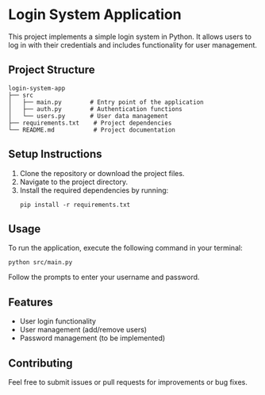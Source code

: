 # Login System Application

This project implements a simple login system in Python. It allows users to log in with their credentials and includes functionality for user management.

## Project Structure

```
login-system-app
├── src
│   ├── main.py        # Entry point of the application
│   ├── auth.py        # Authentication functions
│   └── users.py       # User data management
├── requirements.txt    # Project dependencies
└── README.md           # Project documentation
```

## Setup Instructions

1. Clone the repository or download the project files.
2. Navigate to the project directory.
3. Install the required dependencies by running:
   ```
   pip install -r requirements.txt
   ```

## Usage

To run the application, execute the following command in your terminal:
```
python src/main.py
```

Follow the prompts to enter your username and password.

## Features

- User login functionality
- User management (add/remove users)
- Password management (to be implemented)

## Contributing

Feel free to submit issues or pull requests for improvements or bug fixes.